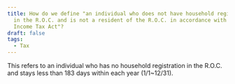 ```yaml
---
title: How do we define "an individual who does not have household registration
  in the R.O.C. and is not a resident of the R.O.C. in accordance with the
  Income Tax Act"?
draft: false
tags:
  - Tax
---
```

This refers to an individual who has no household registration in the R.O.C. and stays less than 183 days within each year (1/1~12/31).